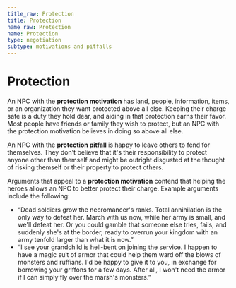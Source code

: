 ```yaml
---
title_raw: Protection
title: Protection
name_raw: Protection
name: Protection
type: negotiation
subtype: motivations and pitfalls
---
```


# Protection

An NPC with the **protection motivation** has land, people, information, items, or an organization they want protected above all else. Keeping their charge safe is a duty they hold dear, and aiding in that protection earns their favor. Most people have friends or family they wish to protect, but an NPC with the protection motivation believes in doing so above all else.

An NPC with the **protection pitfall** is happy to leave others to fend for themselves. They don't believe that it's their responsibility to protect anyone other than themself and might be outright disgusted at the thought of risking themself or their property to protect others.

Arguments that appeal to a **protection motivation** contend that helping the heroes allows an NPC to better protect their charge. Example arguments include the following:

- “Dead soldiers grow the necromancer's ranks. Total annihilation is the only way to defeat her. March with us now, while her army is small, and we'll defeat her. Or you could gamble that someone else tries, fails, and suddenly she's at the border, ready to overrun your kingdom with an army tenfold larger than what it is now.”
- “I see your grandchild is hell-bent on joining the service. I happen to have a magic suit of armor that could help them ward off the blows of monsters and ruffians. I'd be happy to give it to you, in exchange for borrowing your griffons for a few days. After all, I won't need the armor if I can simply fly over the marsh's monsters.”
